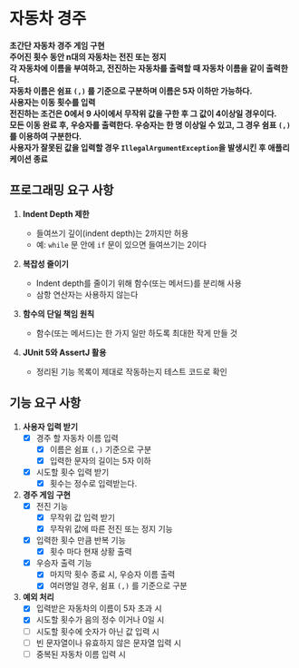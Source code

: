 # 자동차 경주
**초간단 자동차 경주 게임 구현**<br>
**주어진 횟수 동안 n대의 자동차는 전진 또는 정지**<br>
**각 자동차에 이름을 부여하고, 전진하는 자동차를 출력할 때 자동차 이름을 같이 출력한다.**<br>
**자동차 이름은 쉼표 `(,)` 를 기준으로 구분하며 이름은 5자 이하만 가능하다.**<br>
**사용자는 이동 횟수를 입력**<br>
**전진하는 조건은 0에서 9 사이에서 무작위 값을 구한 후 그 값이 4이상일 경우이다.**<br>
**모든 이동 완료 후, 우승자를 출력한다. 우승자는 한 명 이상일 수 있고, 그 경우 쉼표 `(,)` 를 이용하여 구분한다.**<br>
**사용자가 잘못된 값을 입력할 경우 `IllegalArgumentException`을 발생시킨 후 애플리케이션 종료** 

## 프로그래밍 요구 사항

1. **Indent Depth 제한**
    - 들여쓰기 깊이(indent depth)는 2까지만 허용
    - 예: `while` 문 안에 `if` 문이 있으면 들여쓰기는 2이다

2. **복잡성 줄이기**
    - Indent depth를 줄이기 위해 함수(또는 메서드)를 분리해 사용
    - 삼항 연산자는 사용하지 않는다

3. **함수의 단일 책임 원칙**
    - 함수(또는 메서드)는 한 가지 일만 하도록 최대한 작게 만들 것

4. **JUnit 5와 AssertJ 활용**
    - 정리된 기능 목록이 제대로 작동하는지 테스트 코드로 확인

## 기능 요구 사항

1. **사용자 입력 받기**
   - [x] 경주 할 자동차 이름 입력
     - [x] 이름은 쉼표 `(,)` 기준으로 구분
     - [x] 입력한 문자의 길이는 5자 이하
   - [x] 시도할 횟수 입력 받기
     - [x] 횟수는 정수로 입력받는다.
2. **경주 게임 구현**
   - [x] 전진 기능 
     - [x] 무작위 값 입력 받기
     - [x] 무작위 값에 따른 전진 또는 정지 기능
   - [x] 입력한 횟수 만큼 반복 기능 
     - [x] 횟수 마다 현재 상황 출력
   - [x] 우승자 출력 기능 
     - [x] 마지막 횟수 종료 시, 우승자 이름 출력
     - [x] 여러명일 경우, 쉼표 `(,)` 를 기준으로 구분
3. **예외 처리**
   - [x] 입력받은 자동차의 이름이 5자 초과 시
   - [x] 시도할 횟수가 음의 정수 이거나 0일 시
   - [ ] 시도할 횟수에 숫자가 아닌 값 입력 시
   - [ ] 빈 문자열이나 유효하지 않은 문자열 입력 시
   - [ ] 중복된 자동차 이름 입력 시